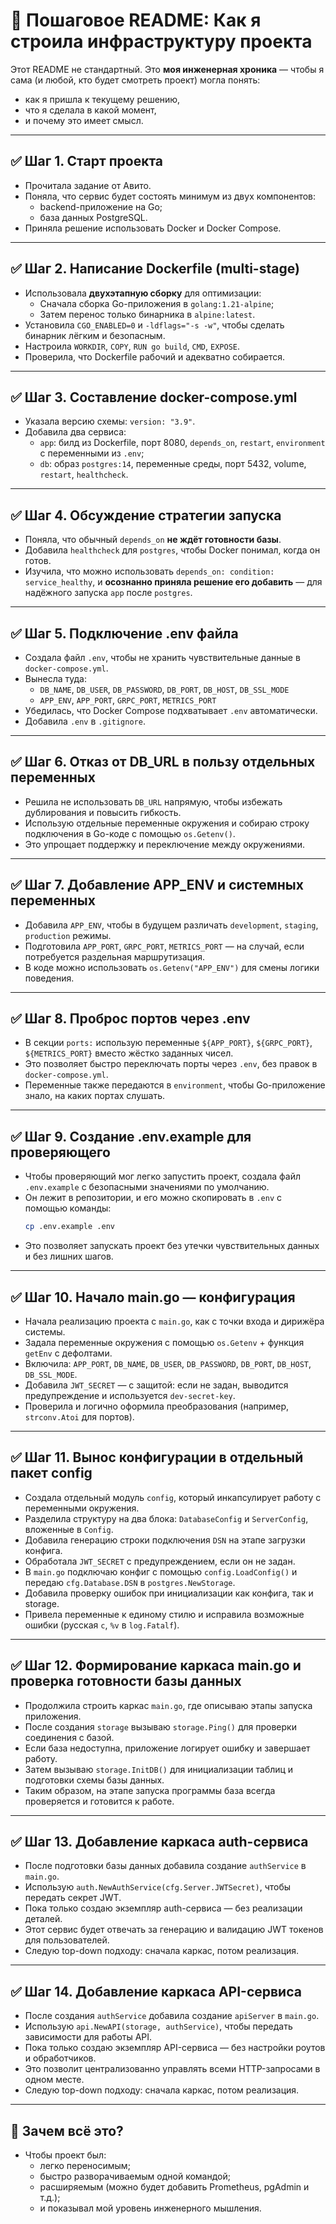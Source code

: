 # 🚀 Пошаговое README: Как я строила инфраструктуру проекта

Этот README не стандартный. Это **моя инженерная хроника** — чтобы я сама (и любой, кто будет смотреть проект) могла понять:
- как я пришла к текущему решению,
- что я сделала в какой момент,
- и почему это имеет смысл.

---

## ✅ Шаг 1. Старт проекта
- Прочитала задание от Авито.
- Поняла, что сервис будет состоять минимум из двух компонентов:
  - backend-приложение на Go;
  - база данных PostgreSQL.
- Приняла решение использовать Docker и Docker Compose.

---

## ✅ Шаг 2. Написание Dockerfile (multi-stage)
- Использовала **двухэтапную сборку** для оптимизации:
  - Сначала сборка Go-приложения в `golang:1.21-alpine`;
  - Затем перенос только бинарника в `alpine:latest`.
- Установила `CGO_ENABLED=0` и `-ldflags="-s -w"`, чтобы сделать бинарник лёгким и безопасным.
- Настроила `WORKDIR`, `COPY`, `RUN go build`, `CMD`, `EXPOSE`.
- Проверила, что Dockerfile рабочий и адекватно собирается.

---

## ✅ Шаг 3. Составление docker-compose.yml
- Указала версию схемы: `version: "3.9"`.
- Добавила два сервиса:
  - `app`: билд из Dockerfile, порт 8080, `depends_on`, `restart`, `environment` с переменными из `.env`;
  - `db`: образ `postgres:14`, переменные среды, порт 5432, volume, `restart`, `healthcheck`.

---

## ✅ Шаг 4. Обсуждение стратегии запуска
- Поняла, что обычный `depends_on` **не ждёт готовности базы**.
- Добавила `healthcheck` для `postgres`, чтобы Docker понимал, когда он готов.
- Изучила, что можно использовать `depends_on: condition: service_healthy`, и **осознанно приняла решение его добавить** — для надёжного запуска `app` после `postgres`.

---

## ✅ Шаг 5. Подключение .env файла
- Создала файл `.env`, чтобы не хранить чувствительные данные в `docker-compose.yml`.
- Вынесла туда:
  - `DB_NAME`, `DB_USER`, `DB_PASSWORD`, `DB_PORT`, `DB_HOST`, `DB_SSL_MODE`
  - `APP_ENV`, `APP_PORT`, `GRPC_PORT`, `METRICS_PORT`
- Убедилась, что Docker Compose подхватывает `.env` автоматически.
- Добавила `.env` в `.gitignore`.

---

## ✅ Шаг 6. Отказ от DB_URL в пользу отдельных переменных
- Решила не использовать `DB_URL` напрямую, чтобы избежать дублирования и повысить гибкость.
- Использую отдельные переменные окружения и собираю строку подключения в Go-коде с помощью `os.Getenv()`.
- Это упрощает поддержку и переключение между окружениями.

---

## ✅ Шаг 7. Добавление APP_ENV и системных переменных
- Добавила `APP_ENV`, чтобы в будущем различать `development`, `staging`, `production` режимы.
- Подготовила `APP_PORT`, `GRPC_PORT`, `METRICS_PORT` — на случай, если потребуется раздельная маршрутизация.
- В коде можно использовать `os.Getenv("APP_ENV")` для смены логики поведения.

---

## ✅ Шаг 8. Проброс портов через .env
- В секции `ports:` использую переменные `${APP_PORT}`, `${GRPC_PORT}`, `${METRICS_PORT}` вместо жёстко заданных чисел.
- Это позволяет быстро переключать порты через `.env`, без правок в `docker-compose.yml`.
- Переменные также передаются в `environment`, чтобы Go-приложение знало, на каких портах слушать.

---

## ✅ Шаг 9. Создание .env.example для проверяющего
- Чтобы проверяющий мог легко запустить проект, создала файл `.env.example` с безопасными значениями по умолчанию.
- Он лежит в репозитории, и его можно скопировать в `.env` с помощью команды:
  ```bash
  cp .env.example .env
  ```
- Это позволяет запускать проект без утечки чувствительных данных и без лишних шагов.

---

## ✅ Шаг 10. Начало main.go — конфигурация
- Начала реализацию проекта с `main.go`, как с точки входа и дирижёра системы.
- Задала переменные окружения с помощью `os.Getenv` + функция `getEnv` с дефолтами.
- Включила: `APP_PORT`, `DB_NAME`, `DB_USER`, `DB_PASSWORD`, `DB_PORT`, `DB_HOST`, `DB_SSL_MODE`.
- Добавила `JWT_SECRET` — с защитой: если не задан, выводится предупреждение и используется `dev-secret-key`.
- Проверила и логично оформила преобразования (например, `strconv.Atoi` для портов).

---

## ✅ Шаг 11. Вынос конфигурации в отдельный пакет config
- Создала отдельный модуль `config`, который инкапсулирует работу с переменными окружения.
- Разделила структуру на два блока: `DatabaseConfig` и `ServerConfig`, вложенные в `Config`.
- Добавила генерацию строки подключения `DSN` на этапе загрузки конфига.
- Обработала `JWT_SECRET` с предупреждением, если он не задан.
- В `main.go` подключаю конфиг с помощью `config.LoadConfig()` и передаю `cfg.Database.DSN` в `postgres.NewStorage`.
- Добавила проверку ошибок при инициализации как конфига, так и storage.
- Привела переменные к единому стилю и исправила возможные ошибки (русская `с`, `%v` в `log.Fatalf`).

---

## ✅ Шаг 12. Формирование каркаса main.go и проверка готовности базы данных
- Продолжила строить каркас `main.go`, где описываю этапы запуска приложения.
- После создания `storage` вызываю `storage.Ping()` для проверки соединения с базой.
- Если база недоступна, приложение логирует ошибку и завершает работу.
- Затем вызываю `storage.InitDB()` для инициализации таблиц и подготовки схемы базы данных.
- Таким образом, на этапе запуска программы база всегда проверяется и готовится к работе.

---

## ✅ Шаг 13. Добавление каркаса auth-сервиса
- После подготовки базы данных добавила создание `authService` в `main.go`.
- Использую `auth.NewAuthService(cfg.Server.JWTSecret)`, чтобы передать секрет JWT.
- Пока только создаю экземпляр auth-сервиса — без реализации деталей.
- Этот сервис будет отвечать за генерацию и валидацию JWT токенов для пользователей.
- Следую top-down подходу: сначала каркас, потом реализация.

---

## ✅ Шаг 14. Добавление каркаса API-сервиса
- После создания `authService` добавила создание `apiServer` в `main.go`.
- Использую `api.NewAPI(storage, authService)`, чтобы передать зависимости для работы API.
- Пока только создаю экземпляр API-сервиса — без настройки роутов и обработчиков.
- Это позволит централизованно управлять всеми HTTP-запросами в одном месте.
- Следую top-down подходу: сначала каркас, потом реализация.

---

## 💬 Зачем всё это?
- Чтобы проект был:
  - легко переносимым;
  - быстро разворачиваемым одной командой;
  - расширяемым (можно будет добавить Prometheus, pgAdmin и т.д.);
  - и показывал мой уровень инженерного мышления.

